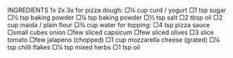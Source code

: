 INGREDIENTS 
1x
2x
3x
for pizza dough:
▢¼ cup curd / yogurt
▢1 tsp  sugar
▢½ tsp baking powder
▢¼ tsp baking powder
▢½ tsp salt
▢2 tbsp oil
▢2 cup maida / plain flour
▢¾ cup water
for topping:
▢4 tsp  pizza sauce
▢small cubes onion
▢few sliced capsicum
▢few sliced olives
▢3 slice tomato
▢few jalapeno (chopped)
▢1 cup mozzarella cheese (grated)
▢¼ tsp chilli flakes
▢¼ tsp mixed herbs
▢1 tsp oil